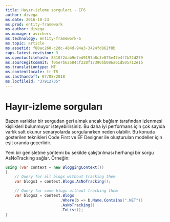 ```yaml
---
title: Hayır-izleme sorguları - EF6
author: divega
ms.date: 2016-10-23
ms.prod: entity-framework
ms.author: divega
ms.manager: avickers
ms.technology: entity-framework-6
ms.topic: article
ms.assetid: f80ac260-c2dc-484d-94a3-3424fd862f8b
caps.latest.revision: 3
ms.openlocfilehash: 8310f2dab9e7ed9197a8c3e875e47e4f7b72d279
ms.sourcegitcommit: f05e7b62584cf228f17390bb086a61d505712e1b
ms.translationtype: MT
ms.contentlocale: tr-TR
ms.lasthandoff: 07/08/2018
ms.locfileid: "37912735"
---
```

# <a name="no-tracking-queries"></a>Hayır-izleme sorguları
Bazen varlıklar bir sorgudan geri almak ancak bağlam tarafından izlenmesi kişilikleri bulunmuyor isteyebilirsiniz. Bu daha iyi performans için çok sayıda varlık salt okunur senaryolarda sorgulanırken neden olabilir. Bu konuda gösterilen teknikleri Code First ve EF Designer ile oluşturulan modeller için eşit oranda geçerlidir.  

Yeni bir genişletme yöntemi bu şekilde çalıştırılması herhangi bir sorgu AsNoTracking sağlar. Örneğin:  

``` csharp
using (var context = new BloggingContext())
{
    // Query for all blogs without tracking them
    var blogs1 = context.Blogs.AsNoTracking();

    // Query for some blogs without tracking them
    var blogs2 = context.Blogs
                        .Where(b => b.Name.Contains(".NET"))
                        .AsNoTracking()
                        .ToList();
}
```  
